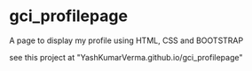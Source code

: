 # gci_profilepage
A page to display my profile using HTML, CSS and BOOTSTRAP

see this project at
"YashKumarVerma.github.io/gci_profilepage"